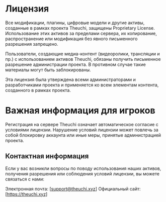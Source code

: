 # Лицензия
Все модификации, плагины, цифровые модели и другие активы, созданные в рамках проекта Theuchi, защищены Proprietary License. Использование этих активов за пределами сервера, их копирование, распространение или модификация без явного письменного разрешения запрещено.

Пользователи, создающие медиа-контент (видеоролики, трансляции и пр.) с использованием активов Theuchi, обязаны получить письменное разрешение администрации проекта. В противном случае такие материалы могут быть заблокированы.

Эта лицензия была утверждена всеми администраторами и разработчиками проекта и применяется ко всем элементам контента, созданного в рамках проекта.

# Важная информация для игроков
Регистрация на сервере Theuchi означает автоматическое согласие с условиями лицензии. Нарушение условий лицензии может повлечь за собой блокировку аккаунта или иные меры, принятые администрацией проекта.

## Контактная информация
Если у вас возникли вопросы по поводу использования наших активов, получения разрешения или соблюдения условий лицензии, вы можете связаться с нами:

Электронная почта: [support@theuchi.xyz]
Официальный сайт: [https://theuchi.xyz]
